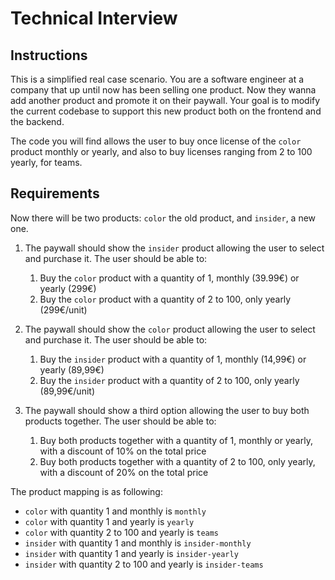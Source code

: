 # Technical Interview

## Instructions

This is a simplified real case scenario. You are a software engineer at a company that up until now has been selling one product. Now they wanna add another product and promote it on their paywall. Your goal is to modify the current codebase to support this new product both on the frontend and the backend.

The code you will find allows the user to buy once license of the `color` product monthly or yearly, and also to buy licenses ranging from 2 to 100 yearly, for teams.

## Requirements

Now there will be two products: `color` the old product, and `insider`, a new one. 

1. The paywall should show the `insider` product allowing the user to select and purchase it. The user should be able to:
    1. Buy the `color` product with a quantity of 1, monthly (39.99€) or yearly (299€)
    2. Buy the `color` product with a quantity of 2 to 100, only yearly (299€/unit)

2. The paywall should show the `color` product allowing the user to select and purchase it. The user should be able to:
    1. Buy the `insider` product with a quantity of 1, monthly (14,99€) or yearly (89,99€)
    2. Buy the `insider` product with a quantity of 2 to 100, only yearly (89,99€/unit)

3. The paywall should show a third option allowing the user to buy both products together. The user should be able to:
    1. Buy both products together with a quantity of 1, monthly or yearly, with a discount of 10% on the total price
    2. Buy both products together with a quantity of 2 to 100, only yearly, with a discount of 20% on the total price

The product mapping is as following:

- `color` with quantity 1 and monthly is `monthly`
- `color` with quantity 1 and yearly is `yearly`
- `color` with quantity 2 to 100 and yearly is `teams`
- `insider` with quantity 1 and monthly is `insider-monthly`
- `insider` with quantity 1 and yearly is `insider-yearly`
- `insider` with quantity 2 to 100 and yearly is `insider-teams`
